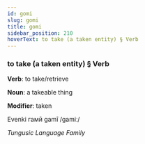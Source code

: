 ```yaml
---
id: gomi
slug: gomi
title: gomi
sidebar_position: 210
hoverText: to take (a taken entity) § Verb
---
```


### to take (a taken entity) § Verb

**Verb**: to take/retrieve

**Noun**: a takeable thing

**Modifier**: taken

Evenki гамӣ gamī /ɡamiː/

*Tungusic Language Family*